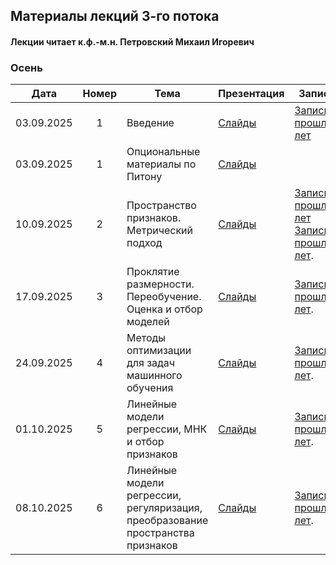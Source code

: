 ## Материалы лекций 3-го потока 
#### Лекции читает  к.ф.-м.н. Петровский Михаил Игоревич

### Осень

| Дата | Номер | Тема | Презентация | Запись | 
| :---: | :---: | --- | --- | --- |
| 03.09.2025 | 1 | Введение | [Слайды](https://github.com/MSU-ML-COURSE/ML-COURSE-25-26/blob/master/slides/3_stream/ML1-Intro-2025.pdf) |[Запись прошлых лет](https://rutube.ru/video/private/7924afbe3094ea8ea353c4a7a03bdf70/?p=finFQnHr5sPC20QFQVvudw) |
| 03.09.2025 | 1 | Опциональные материалы по Питону | [Слайды](https://github.com/MSU-ML-COURSE/ML-COURSE-25-26/blob/master/slides/3_stream/ML2-Python.pdf) | 
| 10.09.2025 | 2 | Пространство признаков. Метрический подход | [Слайды](https://github.com/MSU-ML-COURSE/ML-COURSE-25-26/blob/master/slides/3_stream/ML2-Tasks&Metric-2025.pdf) |[Запись прошлых лет](https://rutube.ru/video/private/7702e751dcef51af86356e4bcfc51c4d/?p=YKDqaGvwriLKmszIQ8aQwg) [Запись прошлых лет](https://rutube.ru/video/private/170158ac135f09c00a378c4018668272/?p=qkdf24vNNl8ME-owVjYlCg). |
| 17.09.2025 | 3 | Проклятие размерности. Переобучение. Оценка и отбор моделей | [Слайды](https://github.com/MSU-ML-COURSE/ML-COURSE-25-26/blob/master/slides/3_stream/ML3-Metric&ModelSelection-2025) |[Запись прошлых лет](https://rutube.ru/video/private/af48fc9ae96936bab29e2bdc9a2c78df/?r=wd&p=WOXwnKs5SphgiWyxhtiNqA). |
| 24.09.2025 | 4 | Методы оптимизации для задач машинного обучения | [Слайды](https://github.com/MSU-ML-COURSE/ML-COURSE-25-26/blob/master/slides/3_stream/ML4-opt-2025.pdf) |[Запись прошлых лет](https://rutube.ru/video/private/98c74ee3c08bd7636c0455465ca00f1e/?p=KPzKlKXRmjE_GuEkqmg-sw). |
| 01.10.2025 | 5 | Линейные модели регрессии, МНК и отбор признаков | [Слайды](https://github.com/MSU-ML-COURSE/ML-COURSE-25-26/blob/master/slides/3_stream/ML5-LinReg-2025.pdf) |[Запись прошлых лет](https://rutube.ru/video/private/b6b14c3aae382f2f007bd5660b37d618/?p=uzSnnG9D8N0O8b4uONwr_g). |
| 08.10.2025 | 6 | Линейные модели регрессии, регуляризация, преобразование пространства признаков | [Слайды](https://github.com/MSU-ML-COURSE/ML-COURSE-25-26/blob/master/slides/3_stream/ML6-LinReg-2025.pdf) |[Запись прошлых лет](https://rutube.ru/video/private/b033057c370fe7b7c6919ac7aa6f6f63/?p=oz5ynZZsDZjt7BnnmZ8qKA). |[Запись прошлых лет](https://rutube.ru/video/private/e7866302025489110dbdf0eddbdf64e1/?p=PQtl5CNpzcnyrG7VdBv7xQ). |
